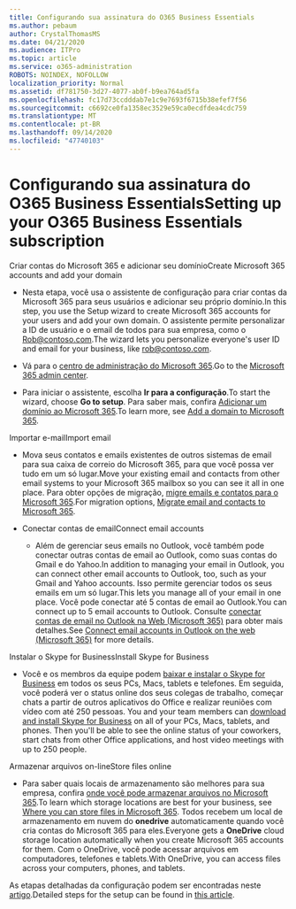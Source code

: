 ```yaml
---
title: Configurando sua assinatura do O365 Business Essentials
ms.author: pebaum
author: CrystalThomasMS
ms.date: 04/21/2020
ms.audience: ITPro
ms.topic: article
ms.service: o365-administration
ROBOTS: NOINDEX, NOFOLLOW
localization_priority: Normal
ms.assetid: df781750-3d27-4077-ab0f-b9ea764ad5fa
ms.openlocfilehash: fc17d73ccdddab7e1c9e7693f6715b38efef7f56
ms.sourcegitcommit: c6692ce0fa1358ec3529e59ca0ecdfdea4cdc759
ms.translationtype: MT
ms.contentlocale: pt-BR
ms.lasthandoff: 09/14/2020
ms.locfileid: "47740103"
---
```

# <a name="setting-up-your-o365-business-essentials-subscription"></a><span data-ttu-id="98372-102">Configurando sua assinatura do O365 Business Essentials</span><span class="sxs-lookup"><span data-stu-id="98372-102">Setting up your O365 Business Essentials subscription</span></span>

<span data-ttu-id="98372-103">Criar contas do Microsoft 365 e adicionar seu domínio</span><span class="sxs-lookup"><span data-stu-id="98372-103">Create Microsoft 365 accounts and add your domain</span></span>
  
- <span data-ttu-id="98372-104">Nesta etapa, você usa o assistente de configuração para criar contas da Microsoft 365 para seus usuários e adicionar seu próprio domínio.</span><span class="sxs-lookup"><span data-stu-id="98372-104">In this step, you use the Setup wizard to create Microsoft 365 accounts for your users and add your own domain.</span></span> <span data-ttu-id="98372-105">O assistente permite personalizar a ID de usuário e o email de todos para sua empresa, como o [Rob@contoso.com](mailto:rob@contoso.com).</span><span class="sxs-lookup"><span data-stu-id="98372-105">The wizard lets you personalize everyone's user ID and email for your business, like [rob@contoso.com](mailto:rob@contoso.com).</span></span>
    
- <span data-ttu-id="98372-106">Vá para o [centro de administração do Microsoft 365](https://login.partner.microsoftonline.cn/).</span><span class="sxs-lookup"><span data-stu-id="98372-106">Go to the [Microsoft 365 admin center](https://login.partner.microsoftonline.cn/).</span></span>
    
- <span data-ttu-id="98372-107">Para iniciar o assistente, escolha **Ir para a configuração**.</span><span class="sxs-lookup"><span data-stu-id="98372-107">To start the wizard, choose **Go to setup**.</span></span> <span data-ttu-id="98372-108">Para saber mais, confira [Adicionar um domínio ao Microsoft 365](https://docs.microsoft.com/microsoft-365/admin/setup/add-domain).</span><span class="sxs-lookup"><span data-stu-id="98372-108">To learn more, see [Add a domain to Microsoft 365](https://docs.microsoft.com/microsoft-365/admin/setup/add-domain).</span></span>
    
<span data-ttu-id="98372-109">Importar e-mail</span><span class="sxs-lookup"><span data-stu-id="98372-109">Import email</span></span>
  
- <span data-ttu-id="98372-110">Mova seus contatos e emails existentes de outros sistemas de email para sua caixa de correio do Microsoft 365, para que você possa ver tudo em um só lugar.</span><span class="sxs-lookup"><span data-stu-id="98372-110">Move your existing email and contacts from other email systems to your Microsoft 365 mailbox so you can see it all in one place.</span></span> <span data-ttu-id="98372-111">Para obter opções de migração, [migre emails e contatos para o Microsoft 365](https://docs.microsoft.com/microsoft-365/admin/setup/migrate-email-and-contacts-admin).</span><span class="sxs-lookup"><span data-stu-id="98372-111">For migration options, [Migrate email and contacts to Microsoft 365](https://docs.microsoft.com/microsoft-365/admin/setup/migrate-email-and-contacts-admin).</span></span>
    
- <span data-ttu-id="98372-112">Conectar contas de email</span><span class="sxs-lookup"><span data-stu-id="98372-112">Connect email accounts</span></span>
    
  - <span data-ttu-id="98372-113">Além de gerenciar seus emails no Outlook, você também pode conectar outras contas de email ao Outlook, como suas contas do Gmail e do Yahoo.</span><span class="sxs-lookup"><span data-stu-id="98372-113">In addition to managing your email in Outlook, you can connect other email accounts to Outlook, too, such as your Gmail and Yahoo accounts.</span></span> <span data-ttu-id="98372-114">Isso permite gerenciar todos os seus emails em um só lugar.</span><span class="sxs-lookup"><span data-stu-id="98372-114">This lets you manage all of your email in one place.</span></span> <span data-ttu-id="98372-115">Você pode conectar até 5 contas de email ao Outlook.</span><span class="sxs-lookup"><span data-stu-id="98372-115">You can connect up to 5 email accounts to Outlook.</span></span> <span data-ttu-id="98372-116">Consulte [conectar contas de email no Outlook na Web (Microsoft 365)](https://support.office.com/Article/Connect-email-accounts-in-Outlook-on-the-web-Office-365-d7012ff0-924f-4f78-8aca-c3912d886c4d) para obter mais detalhes.</span><span class="sxs-lookup"><span data-stu-id="98372-116">See [Connect email accounts in Outlook on the web (Microsoft 365)](https://support.office.com/Article/Connect-email-accounts-in-Outlook-on-the-web-Office-365-d7012ff0-924f-4f78-8aca-c3912d886c4d) for more details.</span></span> 
    
<span data-ttu-id="98372-117">Instalar o Skype for Business</span><span class="sxs-lookup"><span data-stu-id="98372-117">Install Skype for Business</span></span>
  
- <span data-ttu-id="98372-p105">Você e os membros da equipe podem [baixar e instalar o Skype for Business](https://support.office.com/Article/download-and-install-Skype-for-Business-8a0d4da8-9d58-44f9-9759-5c8f340cb3fb) em todos os seus PCs, Macs, tablets e telefones. Em seguida, você poderá ver o status online dos seus colegas de trabalho, começar chats a partir de outros aplicativos do Office e realizar reuniões com vídeo com até 250 pessoas. </span><span class="sxs-lookup"><span data-stu-id="98372-p105">You and your team members can [download and install Skype for Business](https://support.office.com/Article/download-and-install-Skype-for-Business-8a0d4da8-9d58-44f9-9759-5c8f340cb3fb) on all of your PCs, Macs, tablets, and phones. Then you'll be able to see the online status of your coworkers, start chats from other Office applications, and host video meetings with up to 250 people.</span></span> 
    
<span data-ttu-id="98372-120">Armazenar arquivos on-line</span><span class="sxs-lookup"><span data-stu-id="98372-120">Store files online</span></span>
  
- <span data-ttu-id="98372-121">Para saber quais locais de armazenamento são melhores para sua empresa, confira [onde você pode armazenar arquivos no Microsoft 365](https://support.office.com/article/c7c20284-bc94-47f4-9728-d28e9daf0790.aspx).</span><span class="sxs-lookup"><span data-stu-id="98372-121">To learn which storage locations are best for your business, see [Where you can store files in Microsoft 365](https://support.office.com/article/c7c20284-bc94-47f4-9728-d28e9daf0790.aspx).</span></span> <span data-ttu-id="98372-122">Todos recebem um local de armazenamento em nuvem do **onedrive** automaticamente quando você cria contas do Microsoft 365 para eles.</span><span class="sxs-lookup"><span data-stu-id="98372-122">Everyone gets a **OneDrive** cloud storage location automatically when you create Microsoft 365 accounts for them.</span></span> <span data-ttu-id="98372-123">Com o OneDrive, você pode acessar arquivos em computadores, telefones e tablets.</span><span class="sxs-lookup"><span data-stu-id="98372-123">With OneDrive, you can access files across your computers, phones, and tablets.</span></span> 
    
<span data-ttu-id="98372-124">As etapas detalhadas da configuração podem ser encontradas neste [artigo](https://docs.microsoft.com/microsoft-365/admin/setup/setup).</span><span class="sxs-lookup"><span data-stu-id="98372-124">Detailed steps for the setup can be found in [this article](https://docs.microsoft.com/microsoft-365/admin/setup/setup).</span></span>
  


